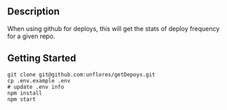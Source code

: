 ## Description

When using github for deploys, this will get the stats of deploy frequency for a given repo.

## Getting Started
```
git clone git@github.com:unflores/getDepoys.git
cp .env.example .env
# update .env info
npm install
npm start
```

